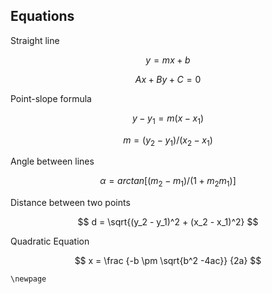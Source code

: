 ## Equations

Straight line

$$
y = mx + b
$$

$$
Ax + By + C = 0
$$

Point-slope formula

$$
y - y_1 = m(x-x_1)
$$

$$
m = (y_2 - y_1)/(x_2 - x_1)
$$

Angle between lines

$$
\alpha = arctan[(m_2 - m_1)/(1 + m_2 m_1)]
$$

Distance between two points

$$
d = \sqrt{(y_2 - y_1)^2 + (x_2 - x_1)^2}
$$

Quadratic Equation

$$
x = \frac {-b \pm \sqrt{b^2 -4ac}} {2a}
$$


```{raw} latex
\newpage
```
